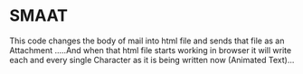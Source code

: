 # SMAAT
This code changes the body of mail into html file and sends that file as an Attachment .....And when that html file starts working in browser it will write each and every single Character as it is being  written now (Animated Text)...
